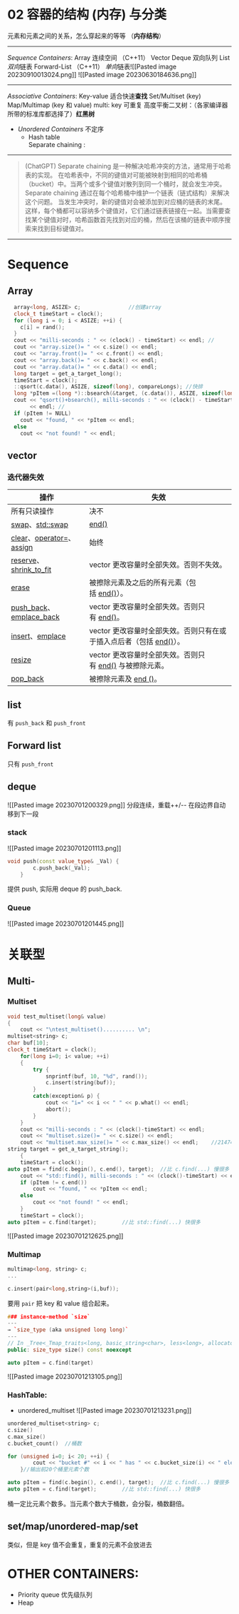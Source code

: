 # 02 容器的结构 (内存) 与分类
元素和元素之间的关系，怎么穿起来的等等 （**内存结构**）

---
*Sequence Containers*:
Array 连续空间 （C++11）
Vector 
Deque 双向队列 
List *双向*链表 
Forward-List （C++11） *单向*链表![[Pasted image 20230910013024.png]]
![[Pasted image 20230630184636.png]]

---
*Associative Containers*:
Key-value 适合快速**查找**
Set/Multiset (key)
Map/Multimap (key 和 value)
multi: key 可重复 
高度平衡二叉树：（各家编译器所带的标准库都选择了）**红黑树**
 - *Unordered Containers* 不定序 
	 - Hash table              
	    Separate chaining :

---
>(ChatGPT) Separate chaining 是一种解决哈希冲突的方法，通常用于哈希表的实现。
>在哈希表中，不同的键值对可能被映射到相同的哈希桶（bucket）中。当两个或多个键值对散列到同一个桶时，就会发生冲突。Separate chaining 通过在每个哈希桶中维护一个链表（链式结构）来解决这个问题。
>当发生冲突时，新的键值对会被添加到对应桶的链表的末尾。这样，每个桶都可以容纳多个键值对，它们通过链表链接在一起。当需要查找某个键值对时，哈希函数首先找到对应的桶，然后在该桶的链表中顺序搜索来找到目标键值对。  

---

# Sequence
##  Array

```C++
  array<long, ASIZE> c;               //创建array
  clock_t timeStart = clock();
  for (long i = 0; i < ASIZE; ++i) {
    c[i] = rand();
  }
  cout << "milli-seconds : " << (clock() - timeStart) << endl; //
  cout << "array.size()= " << c.size() << endl;
  cout << "array.front()= " << c.front() << endl;
  cout << "array.back()= " << c.back() << endl;
  cout << "array.data()= " << c.data() << endl;
  long target = get_a_target_long();
  timeStart = clock();
  ::qsort(c.data(), ASIZE, sizeof(long), compareLongs); //快排
  long *pItem =(long *)::bsearch(&target, (c.data()), ASIZE, sizeof(long), compareLongs);//二分查找
  cout << "qsort()+bsearch(), milli-seconds : " << (clock() - timeStart)
       << endl; //
  if (pItem != NULL)
    cout << "found, " << *pItem << endl;
  else
    cout << "not found! " << endl;
```

## vector
### 迭代器失效

|操作|失效|
|---|---|
|所有只读操作|决不|
|[swap](https://zh.cppreference.com/w/cpp/container/vector/swap "cpp/container/vector/swap")、[std::swap](https://zh.cppreference.com/w/cpp/algorithm/swap "cpp/algorithm/swap")|[end()](https://zh.cppreference.com/w/cpp/container/vector/end "cpp/container/vector/end")|
|[clear](https://zh.cppreference.com/w/cpp/container/vector/clear "cpp/container/vector/clear")、[operator=](https://zh.cppreference.com/w/cpp/container/vector/operator%3D "cpp/container/vector/operator=")、[assign](https://zh.cppreference.com/w/cpp/container/vector/assign "cpp/container/vector/assign")|始终|
|[reserve](https://zh.cppreference.com/w/cpp/container/vector/reserve "cpp/container/vector/reserve")、[shrink_to_fit](https://zh.cppreference.com/w/cpp/container/vector/shrink_to_fit "cpp/container/vector/shrink to fit")|vector 更改容量时全部失效。否则不失效。|
|[erase](https://zh.cppreference.com/w/cpp/container/vector/erase "cpp/container/vector/erase")|被擦除元素及之后的所有元素（包括 [end()](https://zh.cppreference.com/w/cpp/container/vector/end "cpp/container/vector/end")）。|
|[push_back](https://zh.cppreference.com/w/cpp/container/vector/push_back "cpp/container/vector/push back")、[emplace_back](https://zh.cppreference.com/w/cpp/container/vector/emplace_back "cpp/container/vector/emplace back")|vector 更改容量时全部失效。否则只有 [end()](https://zh.cppreference.com/w/cpp/container/vector/end "cpp/container/vector/end")。|
|[insert](https://zh.cppreference.com/w/cpp/container/vector/insert "cpp/container/vector/insert")、[emplace](https://zh.cppreference.com/w/cpp/container/vector/emplace "cpp/container/vector/emplace")|vector 更改容量时全部失效。否则只有在或于插入点后者（包括 [end()](https://zh.cppreference.com/w/cpp/container/vector/end "cpp/container/vector/end")）。|
|[resize](https://zh.cppreference.com/w/cpp/container/vector/resize "cpp/container/vector/resize")|vector 更改容量时全部失效。否则只有 [end()](https://zh.cppreference.com/w/cpp/container/vector/end "cpp/container/vector/end") 与被擦除元素。|
|[pop_back]( https://zh.cppreference.com/w/cpp/container/vector/pop_back "cpp/container/vector/pop back")|被擦除元素及 [end ()]( https://zh.cppreference.com/w/cpp/container/vector/end "cpp/container/vector/end")。|

## list
有 `push_back` 和 `push_front`
## Forward list
只有 `push_front`

## deque

![[Pasted image 20230701200329.png]]
分段连续，重载++/-- 在段边界自动移到下一段

### stack
![[Pasted image 20230701201113.png]]
```C++
void push(const value_type& _Val) {
        c.push_back(_Val);
    }
```
提供 push, 实际用 deque 的 push_back.
### Queue
![[Pasted image 20230701201445.png]]

# 关联型
## Multi-
### Multiset
```C++
void test_multiset(long& value)
{
    cout << "\ntest_multiset().......... \n";
multiset<string> c;
char buf[10];
clock_t timeStart = clock();
    for(long i=0; i< value; ++i)
    {
        try {
            snprintf(buf, 10, "%d", rand());
            c.insert(string(buf));
        }
        catch(exception& p) {
            cout << "i=" << i << " " << p.what() << endl;
            abort();
        }
    }
    cout << "milli-seconds : " << (clock()-timeStart) << endl;
    cout << "multiset.size()= " << c.size() << endl;
    cout << "multiset.max_size()= " << c.max_size() << endl;    //214748364
string target = get_a_target_string();
    {
    timeStart = clock();
auto pItem = find(c.begin(), c.end(), target);  //比 c.find(...) 慢很多
    cout << "std::find(), milli-seconds : " << (clock()-timeStart) << endl;
    if (pItem != c.end())
        cout << "found, " << *pItem << endl;
    else
        cout << "not found! " << endl;
    }
    timeStart = clock();
auto pItem = c.find(target);        //比 std::find(...) 快很多
```
![[Pasted image 20230701212625.png]]

### Multimap
```c++
multimap<long, string> c;
...

c.insert(pair<long,string>(i,buf));
```
要用 `pair` 把 key 和 value 组合起来。
```C++
### instance-method `size`
---
→ `size_type (aka unsigned long long)`
---
// In _Tree<_Tmap_traits<long, basic_string<char>, less<long>, allocator<pair<const long, basic_string<char>>>, true>>  
public: size_type size() const noexcept
```

```C++
auto pItem = c.find(target)
```
![[Pasted image 20230701213105.png]]


### HashTable:
- unordered_multiset
![[Pasted image 20230701213231.png]]

```C++
unordered_multiset<string> c;
c.size()
c.max_size()
c.bucket_count()  //桶数

for (unsigned i=0; i< 20; ++i) {
        cout << "bucket #" << i << " has " << c.bucket_size(i) << " elements.\n";
    }//输出前20个桶里元素个数

auto pItem = find(c.begin(), c.end(), target);  //比 c.find(...) 慢很多
auto pItem = c.find(target);        //比 std::find(...) 快很多
```

桶一定比元素个数多。当元素个数大于桶数，会分裂，桶数翻倍。

## set/map/unordered-map/set
类似，但是 key 值不会重复，重复的元素不会放进去

# OTHER CONTAINERS:
- Priority queue 优先级队列
- Heap
